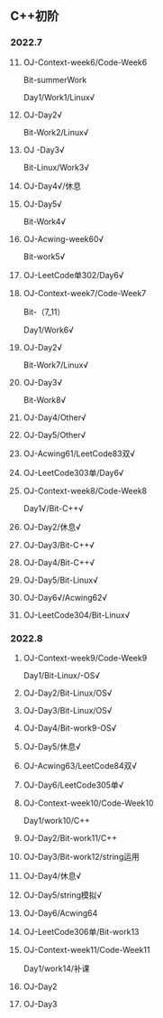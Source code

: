 ## C++初阶

### 2022.7

11. OJ-Context-week6/Code-Week6

    Bit-summerWork

    Day1/Work1/Linux√

12. OJ-Day2√

    Bit-Work2/Linux√

13. OJ -Day3√

    Bit-Linux/Work3√
    
14. OJ-Day4√/休息

15. OJ-Day5√

    Bit-Work4√

16. OJ-Acwing-week60√

    Bit-work5√

17. OJ-LeetCode单302/Day6√

18. OJ-Context-week7/Code-Week7

    Bit-（7_11）

    Day1/Work6√

19. OJ-Day2√

    Bit-Work7/Linux√

20. OJ-Day3√

    Bit-Work8√

21. OJ-Day4/Other√

22. OJ-Day5/Other√

23. OJ-Acwing61/LeetCode83双√

24. OJ-LeetCode303单/Day6√

25. OJ-Context-week8/Code-Week8

    Day1√/Bit-C++√

26. OJ-Day2/休息√

27. OJ-Day3/Bit-C++√

28. OJ-Day4/Bit-C++√

29. OJ-Day5/Bit-Linux√

30. OJ-Day6√/Acwing62√

31. OJ-LeetCode304/Bit-Linux√

### 2022.8

1. OJ-Context-week9/Code-Week9

    Day1/Bit-Linux/-OS√

2. OJ-Day2/Bit-Linux/OS√

3. OJ-Day3/Bit-Linux/OS√

4. OJ-Day4/Bit-work9-OS√

5. OJ-Day5/休息√

6. OJ-Acwing63/LeetCode84双√

7. OJ-Day6/LeetCode305单√

8. OJ-Context-week10/Code-Week10

    Day1/work10/C++

9. OJ-Day2/Bit-work11/C++

10. OJ-Day3/Bit-work12/string运用

11. OJ-Day4/休息√

12. OJ-Day5/string模拟√

13. OJ-Day6/Acwing64

14. OJ-LeetCode306单/Bit-work13

15. OJ-Context-week11/Code-Week11

     Day1/work14/补课

16. OJ-Day2

17. OJ-Day3